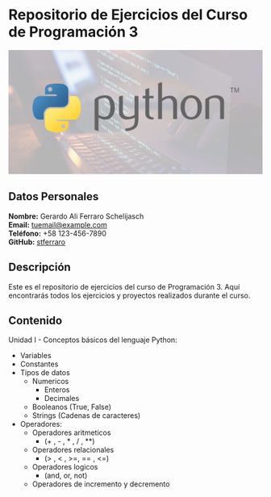 # Repositorio de Ejercicios del Curso de Programación 3

![imagen_curso](recursos/python.jpg)

## Datos Personales

**Nombre:** Gerardo Ali Ferraro Schelijasch  
**Email:** tuemail@example.com  
**Teléfono:** +58 123-456-7890  
**GitHub:** [stferraro](https://github.com/stferraro)
 

## Descripción

Este es el repositorio de ejercicios del curso de Programación 3. Aquí encontrarás todos los ejercicios y proyectos realizados durante el curso.

## Contenido

Unidad I - Conceptos básicos del lenguaje Python:

- Variables 
- Constantes 
- Tipos de datos
    - Numericos
        - Enteros
        - Decimales
    - Booleanos (True, False)
    - Strings (Cadenas de caracteres)
- Operadores:
    - Operadores aritmeticos 
        - (+ , - , * , / , **)
    - Operadores relacionales
        - (> , < , >=, == , <=)
    - Operadores logicos 
        - (and, or, not)
    - Operadores de incremento y decremento

